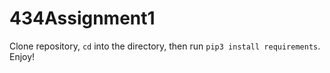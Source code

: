 # 434Assignment1

Clone repository, `cd` into the directory, then run `pip3 install requirements`. Enjoy!
